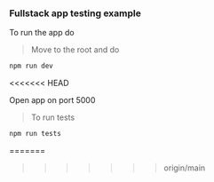 ### Fullstack app testing example

To run the app do

> Move to the root and do 

```bash
npm run dev
```
<<<<<<< HEAD

Open app on port 5000


> To run tests

```bash
npm run tests
```
=======
>>>>>>> origin/main
